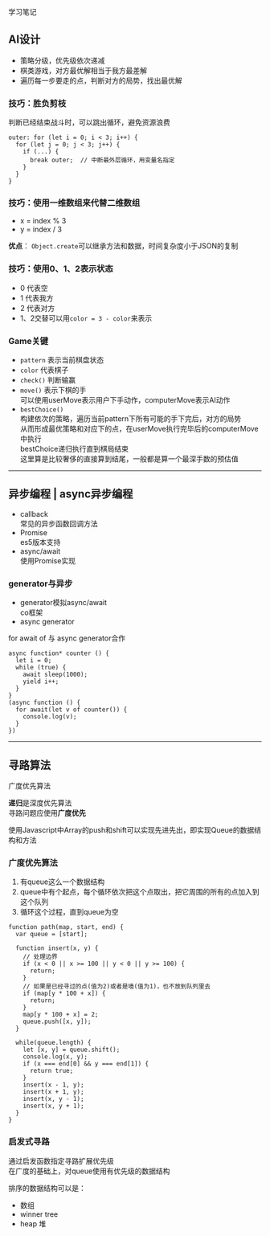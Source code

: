 学习笔记

## AI设计
- 策略分级，优先级依次递减
- 棋类游戏，对方最优解相当于我方最差解
- 遍历每一步要走的点，判断对方的局势，找出最优解

### 技巧：胜负剪枝
判断已经结束战斗时，可以跳出循环，避免资源浪费

```
outer: for (let i = 0; i < 3; i++) {
  for (let j = 0; j < 3; j++) {
    if (...) {
      break outer;  // 中断最外层循环，用变量名指定
    }
  }
}
```
### 技巧：使用一维数组来代替二维数组
- x = index % 3
- y = index / 3

**优点**： `Object.create`可以继承方法和数据，时间复杂度小于JSON的复制

### 技巧：使用0、1、2表示状态
- 0 代表空
- 1 代表我方
- 2 代表对方
- 1、2交替可以用`color = 3 - color`来表示

### Game关键
- `pattern` 表示当前棋盘状态
- `color` 代表棋子
- `check()` 判断输赢
- `move()` 表示下棋的手  
  可以使用userMove表示用户下手动作，computerMove表示AI动作  
- `bestChoice()`   
  构建依次的策略，遍历当前pattern下所有可能的手下完后，对方的局势  
  从而形成最优策略和对应下的点，在userMove执行完毕后的computerMove中执行  
  bestChoice递归执行直到棋局结束  
  这里算是比较奢侈的直接算到结尾，一般都是算一个最深手数的预估值  

------

## 异步编程 | async异步编程
- callback  
  常见的异步函数回调方法  
- Promise  
  es5版本支持  
- async/await  
  使用Promise实现  

### generator与异步
- generator模拟async/await  
  co框架  
- async generator

for await of 与 async generator合作
```
async function* counter () {
  let i = 0;
  while (true) {
    await sleep(1000);
    yield i++;
  }
}
(async function () {
  for await(let v of counter()) {
    console.log(v);
  }
})
```

------

## 寻路算法 
广度优先算法

**递归**是深度优先算法  
寻路问题应使用**广度优先**  

使用Javascript中Array的push和shift可以实现先进先出，即实现Queue的数据结构和方法  

### 广度优先算法
1. 有queue这么一个数据结构
2. queue中有个起点，每个循环依次把这个点取出，把它周围的所有的点加入到这个队列
3. 循环这个过程，直到queue为空

```
function path(map, start, end) {
  var queue = [start];

  function insert(x, y) {
    // 处理边界
    if (x < 0 || x >= 100 || y < 0 || y >= 100) {
      return;
    }
    // 如果是已经寻过的点(值为2)或者是墙(值为1)，也不放到队列里去
    if (map[y * 100 + x]) {
      return;
    }
    map[y * 100 + x] = 2;
    queue.push([x, y]);
  }

  while(queue.length) {
    let [x, y] = queue.shift();
    console.log(x, y);
    if (x === end[0] && y === end[1]) {
      return true;
    }
    insert(x - 1, y);
    insert(x + 1, y);
    insert(x, y - 1);
    insert(x, y + 1);
  }
}
```

### 启发式寻路
通过启发函数指定寻路扩展优先级  
在广度的基础上，对queue使用有优先级的数据结构  

排序的数据结构可以是：  
- 数组
- winner tree
- heap 堆
